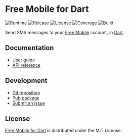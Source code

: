 # Free Mobile for Dart
![Runtime](https://img.shields.io/badge/dart-%3E%3D2.0-brightgreen.svg) ![Release](https://img.shields.io/pub/v/free_mobile.svg) ![License](https://img.shields.io/badge/license-MIT-blue.svg) ![Coverage](https://coveralls.io/repos/github/cedx/free-mobile.dart/badge.svg) ![Build](https://travis-ci.com/cedx/free-mobile.dart.svg)

Send SMS messages to your [Free Mobile](http://mobile.free.fr) account, in [Dart](https://www.dartlang.org).

## Documentation
- [User guide](https://dev.belin.io/free-mobile.dart)
- [API reference](https://dev.belin.io/free-mobile.dart/api)

## Development
- [Git repository](https://git.belin.io/cedx/free-mobile.dart)
- [Pub package](https://pub.dartlang.org/packages/free_mobile)
- [Submit an issue](https://git.belin.io/cedx/free-mobile.dart/issues)

## License
[Free Mobile for Dart](https://dev.belin.io/free-mobile.dart) is distributed under the MIT License.
